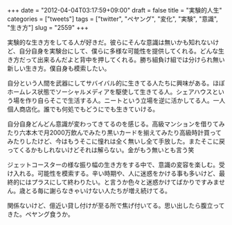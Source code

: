 +++
date = "2012-04-04T03:17:59+09:00"
draft = false
title = "実験的人生"
categories = ["tweets"]
tags = ["twitter", "ペヤング", "変化", "実験", "意識", "生き方"]
slug = "2559"
+++

<p>実験的な生き方をしてる人が好きだ。彼らにそんな意識は無いかも知れないけど、自分自身を実験台にして、僕らに多様な可能性を提供してくれる。どんな生き方だって出来るんだよと背中を押してくれる。勝ち組負け組では分けられ無い新しい生き方。僕自身も模索したい。</p>
<p>自分という人間を武器にしてサバイバル的に生きてる人たちに興味がある。ほぼホームレス状態でソーシャルメディアを駆使して生きてる人。シェアハウスという場を作り自らそこで生活する人。ニートという立場を逆に活かしてる人。一人個人商店化。誰でも何処でもどうにでも生きていける。</p>
<p>自分自身どんどん意識が変わってきてるのを感じる。高級マンションを借りてみたり六本木で月2000万飲んでみたり黒いカードを揃えてみたり高級時計買ってみたりしたけど、今はもうそこに憧れは全く無いし全て手放した。またそこに戻ってくるかもしれないけどそれは解らない。金がもう無いとも言う笑</p>
<p>ジェットコースターの様な振り幅の生き方をする中で、意識の変容を楽しむ。受け入れる。可能性を模索する。辛い時期や、人に迷惑をかける事も多いけど、最終的にはプラスにして終わりたい。と言うか色々と迷惑かけてばかりですみません。歳とる毎に謝らなきゃいけない人たちが増え続けてる。</p>
<p>関係ないけど、億近い貸し付けが至る所で焦げ付いてる。思い出したら腹立ってきた。ペヤング食うか。</p>
